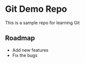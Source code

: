 # Git Demo Repo

This is a sample repo for learning Git

## Roadmap
* Add new features
* Fix the bugs

